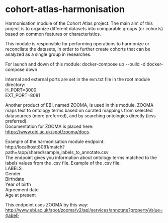 # cohort-atlas-harmonisation
Harmonisation module of the Cohort Atlas project. The main aim of this project is to 
organize different datasets into comparable groups (or cohorts) based on common features or characteristics.

This module is responsible for performing operations to harmonize or reconcilate 
the datasets, in order to further create cohorts that can be analyzed as a single 
group in researches.

For launch and down of this module:
docker-compose up --build -d
docker-compose down

Internal and external ports are set in the evn.txt file in the root module directory: <br>
H_PORT=3000<br>
EXT_PORT=8081

Another product of EBI, named ZOOMA, is used in this module.
ZOOMA maps text to ontology terms based on curated mappings from selected datasources 
(more preferred), and by searching ontologies directly (less preferred).<br>
Documentation for ZOOMA is placed here: https://www.ebi.ac.uk/spot/zooma/docs. 

Example of the harmonisation module endpoint:
http://localhost:8081/match?path=/app/shared/sample_labels_to_annotate.csv <br>
The endpoint gives you information about ontology terms matched to the labels values 
from the .csv file. Example of the .csv file:<br>
LABELS<br>
Gender<br>
Birthdate<br>
Year of birth<br>
Agreement date<br>
Age at present<br>

This endpoint uses ZOOMA by this way:
http://www.ebi.ac.uk/spot/zooma/v2/api/services/annotate?propertyValue={label}
